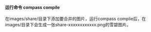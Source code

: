 #### 运行命令 compass compile

在images/share/目录下添加要合并的图片，运行compass complie后，在images/目录下会生成一张share-xxxxxxxxxxxx.png的雪碧图片。
